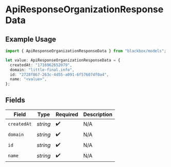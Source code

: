 # ApiResponseOrganizationResponseData

## Example Usage

```typescript
import { ApiResponseOrganizationResponseData } from "blackbox/models";

let value: ApiResponseOrganizationResponseData = {
  createdAt: "1716962652079",
  domain: "little-final.info",
  id: "2728f867-263c-4d55-a091-6f57607df0a4",
  name: "<value>",
};
```

## Fields

| Field              | Type               | Required           | Description        |
| ------------------ | ------------------ | ------------------ | ------------------ |
| `createdAt`        | *string*           | :heavy_check_mark: | N/A                |
| `domain`           | *string*           | :heavy_check_mark: | N/A                |
| `id`               | *string*           | :heavy_check_mark: | N/A                |
| `name`             | *string*           | :heavy_check_mark: | N/A                |